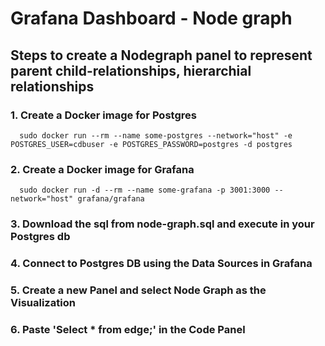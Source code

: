 # Grafana Dashboard - Node graph

## Steps to create a Nodegraph panel to represent parent child-relationships, hierarchial relationships

### 1. Create a Docker image for Postgres
      sudo docker run --rm --name some-postgres --network="host" -e POSTGRES_USER=cdbuser -e POSTGRES_PASSWORD=postgres -d postgres
   
### 2. Create a Docker image for Grafana
      sudo docker run -d --rm --name some-grafana -p 3001:3000 --network="host" grafana/grafana

### 3. Download the sql from node-graph.sql and execute in your Postgres db

### 4. Connect to Postgres DB using the Data Sources in Grafana 

### 5. Create a new Panel and select Node Graph as the Visualization

### 6. Paste 'Select * from edge;' in the Code Panel
   

